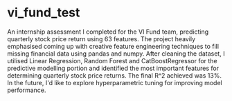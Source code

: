 # vi_fund_test
 An internship assessment I completed for the VI Fund team, predicting quarterly stock price return using 63 features. The project heavily emphasised coming up with creative feature engineering techniques to fill missing financial data using pandas and numpy. After cleaning the dataset, I utilised Linear Regression, Random Forest and CatBoostRegressor for the predictive modelling portion and identified the most important features for determining quarterly stock price returns. The final R^2 achieved was 13%. In the future, I'd like to explore hyperparametric tuning for improving model performance.